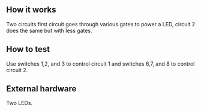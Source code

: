 <!---

This file is used to generate your project datasheet. Please fill in the information below and delete any unused
sections.

You can also include images in this folder and reference them in the markdown. Each image must be less than
512 kb in size, and the combined size of all images must be less than 1 MB.
-->

## How it works

Two circuits first circuit goes through various gates to power a LED, circuit 2 does the same but with less gates. 

## How to test

Use switches 1,2, and 3 to control circuit 1 and switches 6,7, and 8 to control circuit 2. 

## External hardware

Two LEDs. 
